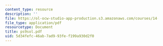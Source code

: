 ```yaml
---
content_type: resource
description: ''
file: https://ol-ocw-studio-app-production.s3.amazonaws.com/courses/14-30-introduction-to-statistical-method-in-economics-spring-2006/5d34fefc46ab7ad993fef199a930d2f0_ps9sol.pdf
file_type: application/pdf
resourcetype: Document
title: ps9sol.pdf
uid: 5d34fefc-46ab-7ad9-93fe-f199a930d2f0
---
```

